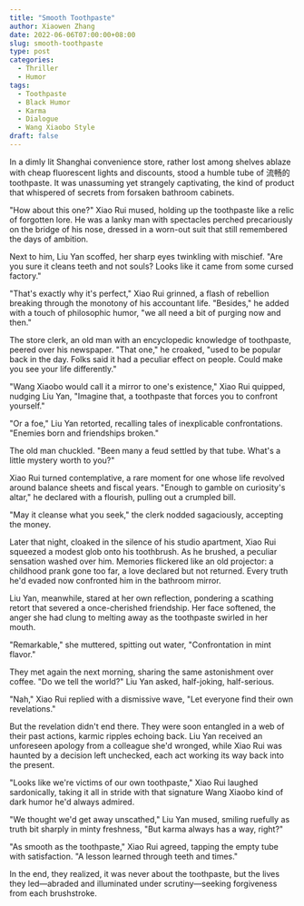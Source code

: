 ```yaml
---
title: "Smooth Toothpaste"
author: Xiaowen Zhang
date: 2022-06-06T07:00:00+08:00
slug: smooth-toothpaste
type: post
categories:
  - Thriller
  - Humor
tags:
  - Toothpaste
  - Black Humor
  - Karma
  - Dialogue
  - Wang Xiaobo Style
draft: false
---
```


In a dimly lit Shanghai convenience store, rather lost among shelves ablaze with cheap fluorescent lights and discounts, stood a humble tube of 流畅的toothpaste. It was unassuming yet strangely captivating, the kind of product that whispered of secrets from forsaken bathroom cabinets. 

"How about this one?" Xiao Rui mused, holding up the toothpaste like a relic of forgotten lore. He was a lanky man with spectacles perched precariously on the bridge of his nose, dressed in a worn-out suit that still remembered the days of ambition.

Next to him, Liu Yan scoffed, her sharp eyes twinkling with mischief. "Are you sure it cleans teeth and not souls? Looks like it came from some cursed factory."

"That's exactly why it's perfect," Xiao Rui grinned, a flash of rebellion breaking through the monotony of his accountant life. "Besides," he added with a touch of philosophic humor, "we all need a bit of purging now and then."

The store clerk, an old man with an encyclopedic knowledge of toothpaste, peered over his newspaper. "That one," he croaked, "used to be popular back in the day. Folks said it had a peculiar effect on people. Could make you see your life differently."

"Wang Xiaobo would call it a mirror to one's existence," Xiao Rui quipped, nudging Liu Yan, "Imagine that, a toothpaste that forces you to confront yourself."

"Or a foe," Liu Yan retorted, recalling tales of inexplicable confrontations. "Enemies born and friendships broken."

The old man chuckled. "Been many a feud settled by that tube. What's a little mystery worth to you?"

Xiao Rui turned contemplative, a rare moment for one whose life revolved around balance sheets and fiscal years. "Enough to gamble on curiosity's altar," he declared with a flourish, pulling out a crumpled bill.

"May it cleanse what you seek," the clerk nodded sagaciously, accepting the money.

Later that night, cloaked in the silence of his studio apartment, Xiao Rui squeezed a modest glob onto his toothbrush. As he brushed, a peculiar sensation washed over him. Memories flickered like an old projector: a childhood prank gone too far, a love declared but not returned. Every truth he'd evaded now confronted him in the bathroom mirror.

Liu Yan, meanwhile, stared at her own reflection, pondering a scathing retort that severed a once-cherished friendship. Her face softened, the anger she had clung to melting away as the toothpaste swirled in her mouth.

"Remarkable," she muttered, spitting out water, "Confrontation in mint flavor."

They met again the next morning, sharing the same astonishment over coffee. "Do we tell the world?" Liu Yan asked, half-joking, half-serious.

"Nah," Xiao Rui replied with a dismissive wave, "Let everyone find their own revelations."

But the revelation didn't end there. They were soon entangled in a web of their past actions, karmic ripples echoing back. Liu Yan received an unforeseen apology from a colleague she'd wronged, while Xiao Rui was haunted by a decision left unchecked, each act working its way back into the present.

"Looks like we're victims of our own toothpaste," Xiao Rui laughed sardonically, taking it all in stride with that signature Wang Xiaobo kind of dark humor he'd always admired.

"We thought we'd get away unscathed," Liu Yan mused, smiling ruefully as truth bit sharply in minty freshness, "But karma always has a way, right?"

"As smooth as the toothpaste," Xiao Rui agreed, tapping the empty tube with satisfaction. "A lesson learned through teeth and times."

In the end, they realized, it was never about the toothpaste, but the lives they led—abraded and illuminated under scrutiny—seeking forgiveness from each brushstroke.
